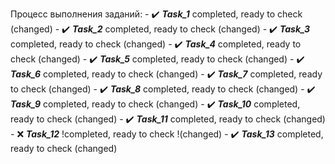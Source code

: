 Процесс выполнения заданий:
    - :heavy_check_mark: ***Task_1*** completed, ready to check (changed) 
    - :heavy_check_mark: ***Task_2*** completed, ready to check (changed)
    - :heavy_check_mark: ***Task_3*** completed, ready to check (changed)
    - :heavy_check_mark: ***Task_4*** completed, ready to check (changed)
    - :heavy_check_mark: ***Task_5*** completed, ready to check (changed)
    - :heavy_check_mark: ***Task_6*** completed, ready to check (changed)
    - :heavy_check_mark: ***Task_7*** completed, ready to check (changed)
    - :heavy_check_mark: ***Task_8*** completed, ready to check (changed)
    - :heavy_check_mark: ***Task_9*** completed, ready to check (changed)
    - :heavy_check_mark: ***Task_10*** completed, ready to check (changed)
    - :heavy_check_mark: ***Task_11*** completed, ready to check (changed)
    - :x: ***Task_12*** !completed, ready to check !(changed)
    - :heavy_check_mark: ***Task_13*** completed, ready to check (changed)
